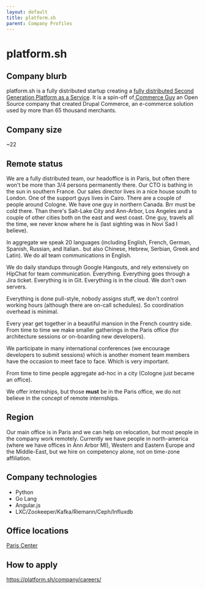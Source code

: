 ```yaml
---
layout: default
title: platform.sh
parent: Company Profiles
---
```


# platform.sh

## Company blurb
platform.sh is a fully distributed startup creating a [fully distributed Second 
Generation Platform as a Service](https://platform.sh/). It is a spin-off of[ Commerce Guy](https://www.commerceguys.com) an Open Source company that created
Drupal Commerce, an e-commerce solution used by more than 65 thousand merchants.

## Company size
~22

## Remote status
We are a fully distributed team, our headoffice is in Paris, but often there
won't be more than 3/4 persons permanently there. Our CTO is bathing in the
sun in southern France. Our sales director lives in a nice house south to London. One of the support guys lives in Cairo. There are a couple of people
around Cologne. We have one guy in northern Canada. Brr must be cold there.
Than there's Salt-Lake City and Ann-Arbor, Los Angeles and a couple of other
cities both on the east and west coast. One guy, travels all the time, we 
never know where he is (last sighting was in Novi Sad I believe).

In aggregate we speak 20 languages (including English, French, German, Spanish,
Russian, and Italian.. but also Chinese, Hebrew, Serbian, Greek and Latin). We 
do all team communications in English.

We do daily standups through Google Hangouts, and rely extensively on HipChat
for team communication. Everything. Everything goes through a Jira ticket. 
Everything is in Git. Everything is in the cloud. We don't own servers.

Everything is done pull-style, nobody assigns stuff, we don't control working
hours (although there are on-call schedules). So coordination overhead is minimal.

Every year get together in a beautiful mansion in the French country side. From time to time we make smaller gatherings in the Paris office (for architecture
sessions or on-boarding new developers).

We participate in many international conferences (we encourage developers to 
submit sessions) which is another moment team members have the occasion to meet
face to face. Which is very important.

From time to time people aggregate ad-hoc in a city (Cologne just became an 
office).

We offer internships, but those __must__ be in the Paris office, we do not 
believe in the concept of remote internships.

## Region
Our main office is in Paris and we can help on relocation, but most people in 
the company work remotely. Currently we have people in north-america (where we 
have offices in Ann Arbor MI), Western and Eastern Europe and the Middle-East,
but we hire on competency alone, not on time-zone affiliation.

## Company technologies
* Python
* Go Lang
* Angular.js
* LXC/Zookeeper/Kafka/Riemann/Ceph/Influxdb

## Office locations
[Paris Center](https://www.google.fr/maps/place/Commerce+Guys/@48.8706972,2.3444958,17z/data=!4m7!1m4!3m3!1s0x47e66e1611f61889:0x6559e547fc0c89ef!2sCommerce+Guys!3b1!3m1!1s0x47e66e1611f61889:0x6559e547fc0c89ef)

## How to apply

https://platform.sh/company/careers/
